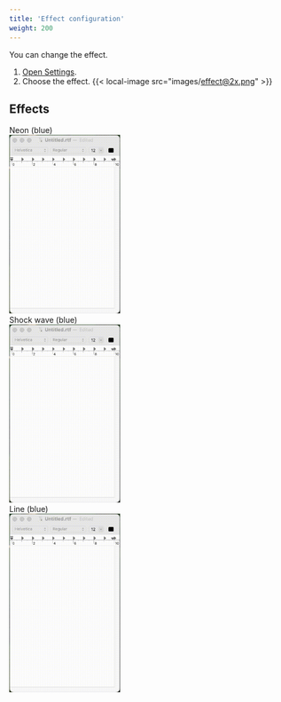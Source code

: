 ```yaml
---
title: 'Effect configuration'
weight: 200
---
```


You can change the effect.

1.  [Open Settings](../open-settings/).
2.  Choose the effect.
    {{< local-image src="images/effect@2x.png" >}}

## Effects

<div class="d-flex">
    <div class="me-4 p-2 border">
        Neon (blue)<br />
        <img src="images/neon.gif" width="200" alt="neon" />
    </div>
    <div class="me-4 p-2 border">
        Shock wave (blue)<br />
        <img src="images/shockwave.gif" width="200" alt="shockwave" />
    </div>
    <div class="me-4 p-2 border">
        Line (blue)<br />
        <img src="images/line.gif" width="200" alt="shockwave" />
    </div>
</div>
